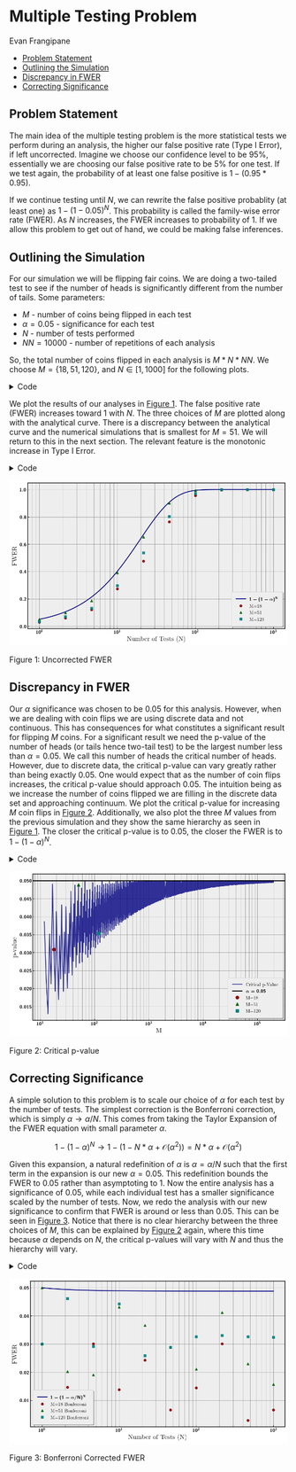 # Multiple Testing Problem
Evan Frangipane

<link rel="stylesheet" href="https://cdn.jsdelivr.net/npm/katex@0.16.0/dist/katex.min.css">

<script defer src="https://cdn.jsdelivr.net/npm/katex@0.16.0/dist/katex.min.js"></script>

<script defer src="https://cdn.jsdelivr.net/npm/katex@0.16.0/dist/contrib/auto-render.min.js" onload="renderMathInElement(document.body);"></script>

- [Problem Statement](#problem-statement)
- [Outlining the Simulation](#outlining-the-simulation)
- [Discrepancy in FWER](#discrepancy-in-fwer)
- [Correcting Significance](#correcting-significance)

## Problem Statement

The main idea of the multiple testing problem is the more statistical
tests we perform during an analysis, the higher our false positive rate
(Type I Error), if left uncorrected. Imagine we choose our confidence
level to be $95\%$, essentially we are choosing our false positive rate
to be $5\%$ for one test. If we test again, the probability of at least
one false positive is $1 - (0.95 * 0.95)$.

If we continue testing until $N$, we can rewrite the false positive
probablity (at least one) as $1 - (1-0.05)^N$. This probability is
called the family-wise error rate (FWER). As $N$ increases, the FWER
increases to probability of $1$. If we allow this problem to get out of
hand, we could be making false inferences.

## Outlining the Simulation

For our simulation we will be flipping fair coins. We are doing a
two-tailed test to see if the number of heads is significantly different
from the number of tails. Some parameters:

- $M$ - number of coins being flipped in each test
- $\alpha = 0.05$ - significance for each test
- $N$ - number of tests performed
- $NN = 10000$ - number of repetitions of each analysis

So, the total number of coins flipped in each analysis is $M * N * NN$.
We choose $M = \{18, 51, 120\}$, and $N \in [1, 1000]$ for the following
plots.

<details class="code-fold">
<summary>Code</summary>

``` python
import numpy as np
import matplotlib.pyplot as plt
import random
from scipy.stats import binom
from matplotlib import rcParams
import pickle

plt.rc('text', usetex=True)
plt.rc('axes', linewidth=2)
rcParams['font.family'] = 'serif'
plt.rc('font', weight='bold')
plt.rcParams['text.latex.preamble'] = r'\usepackage{sfmath} \boldmath'
#rcParams['font.serif'] = ['Times New Roman']  
rcParams['font.size'] = 14 
rcParams['axes.titlesize'] = 16  
rcParams['axes.labelsize'] = 14  
rcParams['legend.fontsize'] = 12  
rcParams['xtick.labelsize'] = 12  
rcParams['ytick.labelsize'] = 12  
plt.style.use('bmh')

with open('fwer.pkl', 'rb') as f:
    fwer_1, fwer_2, fwer_3, M_list, fwer_b1, fwer_b2, fwer_b3, \
    fwer_N, fwer_bound, fwer_bound_N, fwer_bound_b, Ms, \
    pvs, index = pickle.load(f)
```

</details>

We plot the results of our analyses in
<a href="#fig-fwer" class="quarto-xref">Figure 1</a>. The false positive
rate (FWER) increases toward $1$ with $N$. The three choices of $M$ are
plotted along with the analytical curve. There is a discrepancy between
the analytical curve and the numerical simulations that is smallest for
$M = 51$. We will return to this in the next section. The relevant
feature is the monotonic increase in Type I Error.

<details class="code-fold">
<summary>Code</summary>

``` python
fig, ax = plt.subplots(figsize=(10, 6))
ax.plot(fwer_bound_N, fwer_bound, label=r'$1 - (1 - \alpha)^N$', color='navy')
ax.plot(fwer_N, fwer_1, 'o',label=f'M={M_list[0]}', \
    color='darkred', markersize=6, alpha=0.9)
ax.plot(fwer_N, fwer_2, '^',label=f'M={M_list[1]}', \
    color='darkgreen', markersize=6, alpha=0.9)
ax.plot(fwer_N, fwer_3, 's',label=f'M={M_list[2]}', \
    color='teal', markersize=6, alpha=0.9)

ax.set_xlabel('Number of Tests (N)')
ax.set_ylabel('FWER')
ax.set_xscale('log')

ax.legend(loc='lower right', frameon=True, shadow=True, borderpad=1)
ax.grid(which='both', linestyle='-', linewidth=0.8, color='gray', alpha=0.7)
#plt.title('Family-Wise Error Rate vs. Number of Tests')
for spine in ax.spines.values():
    spine.set_edgecolor('black')
    spine.set_linewidth(1.5)

plt.tight_layout()
plt.show()
```

</details>

<div id="fig-fwer">

![](README_files/figure-commonmark/fig-fwer-output-1.png)

Figure 1: Uncorrected FWER

</div>

## Discrepancy in FWER

Our $\alpha$ significance was chosen to be $0.05$ for this analysis.
However, when we are dealing with coin flips we are using discrete data
and not continuous. This has consequences for what constitutes a
significant result for flipping $M$ coins. For a significant result we
need the p-value of the number of heads (or tails hence two-tail test)
to be the largest number less than $\alpha = 0.05$. We call this number
of heads the critical number of heads. However, due to discrete data,
the critical p-value can vary greatly rather than being exactly $0.05$.
One would expect that as the number of coin flips increases, the
critical p-value should approach $0.05$. The intuition being as we
increase the number of coins flipped we are filling in the discrete data
set and approaching continuum. We plot the critical p-value for
increasing $M$ coin flips in
<a href="#fig-crit" class="quarto-xref">Figure 2</a>. Additionally, we
also plot the three $M$ values from the previous simulation and they
show the same hierarchy as seen in
<a href="#fig-fwer" class="quarto-xref">Figure 1</a>. The closer the
critical p-value is to $0.05$, the closer the FWER is to
$1 - (1 - \alpha)^N$.

<details class="code-fold">
<summary>Code</summary>

``` python
colors = ['red', 'green', 'cyan']
labels = [f'M={M_list[0]}', f'M={M_list[1]}', f'M={M_list[2]}']
fig, ax = plt.subplots(figsize=(10, 6))
ax.plot(Ms, pvs, color='navy', label='Critical p-Value', alpha=0.8)
ax.axhline(0.05, color='black', label=f'$\\alpha = 0.05$')
plt.plot([Ms[index[0]]], [pvs[index[0]]], 'o', label=labels[0], \
    color='darkred', markersize=8, zorder=2)
plt.plot([Ms[index[1]]], [pvs[index[1]]], '^', label=labels[1], \
    color='darkgreen', markersize=8, zorder=2)
plt.plot([Ms[index[2]]], [pvs[index[2]]], 's', label=labels[2], \
    color='teal', markersize=8, zorder=2)
ax.set_xscale('log')
ax.set_xlabel('M')
ax.set_ylabel('p-value')
#plt.title('p-value of Critical Integer $(p_{\\text{crit}}< \\alpha)$')
ax.legend(loc='lower right', frameon=True, shadow=True, borderpad=1)
ax.grid(which='both', linestyle='-', linewidth=0.8, color='gray', alpha=0.7)
for spine in ax.spines.values():
    spine.set_edgecolor('black')
    spine.set_linewidth(1.5)

plt.tight_layout() 
plt.show()
```

</details>

<div id="fig-crit">

![](README_files/figure-commonmark/fig-crit-output-1.png)

Figure 2: Critical p-value

</div>

## Correcting Significance

A simple solution to this problem is to scale our choice of $\alpha$ for
each test by the number of tests. The simplest correction is the
Bonferroni correction, which is simply $\alpha \rightarrow \alpha/N$.
This comes from taking the Taylor Expansion of the FWER equation with
small parameter $\alpha$.

$$
1 - (1 - \alpha)^N \rightarrow 1 - (1 - N*\alpha + \mathcal{O}(\alpha^2)) = N*\alpha + \mathcal{O}(\alpha^2)
$$

Given this expansion, a natural redefinition of $\alpha$ is
$\alpha = \alpha / N$ such that the first term in the expansion is our
new $\alpha = 0.05$. This redefinition bounds the FWER to $0.05$ rather
than asymptoting to $1$. Now the entire analysis has a significance of
$0.05$, while each individual test has a smaller significance scaled by
the number of tests. Now, we redo the analysis with our new significance
to confirm that FWER is around or less than $0.05$. This can be seen in
<a href="#fig-fwer-bon" class="quarto-xref">Figure 3</a>. Notice that
there is no clear hierarchy between the three choices of $M$, this can
be explained by <a href="#fig-crit" class="quarto-xref">Figure 2</a>
again, where this time because $\alpha$ depends on $N$, the critical
p-values will vary with $N$ and thus the hierarchy will vary.

<details class="code-fold">
<summary>Code</summary>

``` python
fig, ax = plt.subplots(figsize=(10, 6))

ax.plot(fwer_bound_N, fwer_bound_b, label=r'$1 - (1 - \alpha/N)^N$', \
    color='navy', linewidth=2)
ax.plot(fwer_N, fwer_b1, 'o', label=f'M={M_list[0]} Bonferroni', \
    color='darkred', markersize=6, alpha=0.9)
ax.plot(fwer_N, fwer_b2, '^', label=f'M={M_list[1]} Bonferroni', \
    color='darkgreen', markersize=6, alpha=0.9)
ax.plot(fwer_N, fwer_b3, 's', label=f'M={M_list[2]} Bonferroni', \
    color='teal', markersize=6, alpha=0.9)

ax.set_xlabel('Number of Tests (N)')
ax.set_ylabel('FWER')
ax.set_xscale('log')

ax.legend(loc='lower left', frameon=True, shadow=True, borderpad=1)
ax.grid(which='both', linestyle='-', linewidth=0.8, color='gray', alpha=0.7)

for spine in ax.spines.values():
    spine.set_edgecolor('black')
    spine.set_linewidth(1.5)

plt.tight_layout()
plt.show()
```

</details>

<div id="fig-fwer-bon">

![](README_files/figure-commonmark/fig-fwer-bon-output-1.png)

Figure 3: Bonferroni Corrected FWER

</div>
